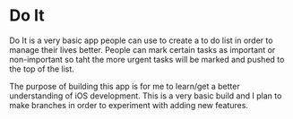 # Do It

Do It is a very basic app people can use to create a to do list in order to manage their lives better. People can mark certain tasks as important or non-important so taht the more urgent tasks will be marked and pushed to the top of the list.

The purpose of building this app is for me to learn/get a better understanding of iOS development. This is a very basic build and I plan to make branches in order to experiment with adding new features. 
